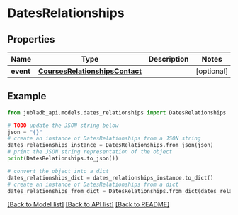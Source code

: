 # DatesRelationships


## Properties

Name | Type | Description | Notes
------------ | ------------- | ------------- | -------------
**event** | [**CoursesRelationshipsContact**](CoursesRelationshipsContact.md) |  | [optional] 

## Example

```python
from jubladb_api.models.dates_relationships import DatesRelationships

# TODO update the JSON string below
json = "{}"
# create an instance of DatesRelationships from a JSON string
dates_relationships_instance = DatesRelationships.from_json(json)
# print the JSON string representation of the object
print(DatesRelationships.to_json())

# convert the object into a dict
dates_relationships_dict = dates_relationships_instance.to_dict()
# create an instance of DatesRelationships from a dict
dates_relationships_from_dict = DatesRelationships.from_dict(dates_relationships_dict)
```
[[Back to Model list]](../README.md#documentation-for-models) [[Back to API list]](../README.md#documentation-for-api-endpoints) [[Back to README]](../README.md)


